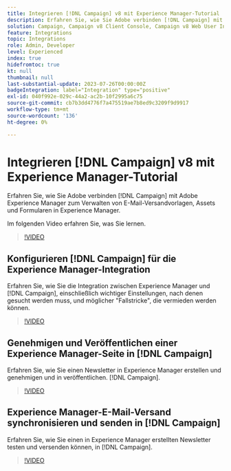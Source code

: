 ```yaml
---
title: Integrieren [!DNL Campaign] v8 mit Experience Manager-Tutorial
description: Erfahren Sie, wie Sie Adobe verbinden [!DNL Campaign] mit Adobe Experience Manager zum Verwalten von E-Mail-Versandvorlagen, Assets und Formularen in Experience Manager.
solution: Campaign, Campaign v8 Client Console, Campaign v8 Web User Interface, Experience Manager
feature: Integrations
topic: Integrations
role: Admin, Developer
level: Experienced
index: true
hidefromtoc: true
kt: null
thumbnail: null
last-substantial-update: 2023-07-26T00:00:00Z
badgeIntegration: label="Integration" type="positive"
exl-id: 040f992e-029c-44a2-ac2b-10f2995a6c75
source-git-commit: cb7b3dd4776f7a475519ae7b8ed9c3209f9d9917
workflow-type: tm+mt
source-wordcount: '136'
ht-degree: 0%

---
```


# Integrieren [!DNL Campaign] v8 mit Experience Manager-Tutorial

Erfahren Sie, wie Sie Adobe verbinden [!DNL Campaign] mit Adobe Experience Manager zum Verwalten von E-Mail-Versandvorlagen, Assets und Formularen in Experience Manager.

Im folgenden Video erfahren Sie, was Sie lernen.

>[!VIDEO](https://video.tv.adobe.com/v/340319?quality=12&learn=on)

## Konfigurieren [!DNL Campaign] für die Experience Manager-Integration

Erfahren Sie, wie Sie die Integration zwischen Experience Manager und [!DNL Campaign], einschließlich wichtiger Einstellungen, nach denen gesucht werden muss, und möglicher &quot;Fallstricke&quot;, die vermieden werden können.

>[!VIDEO](https://video.tv.adobe.com/v/340121?quality=12&learn=on)

## Genehmigen und Veröffentlichen einer Experience Manager-Seite in [!DNL Campaign]

Erfahren Sie, wie Sie einen Newsletter in Experience Manager erstellen und genehmigen und in veröffentlichen. [!DNL Campaign].

>[!VIDEO](https://video.tv.adobe.com/v/340678?quality=12&learn=on)

## Experience Manager-E-Mail-Versand synchronisieren und senden in [!DNL Campaign]

Erfahren Sie, wie Sie einen in Experience Manager erstellten Newsletter testen und versenden können, in [!DNL Campaign].

>[!VIDEO](https://video.tv.adobe.com/v/340151?quality=12&learn=on)
